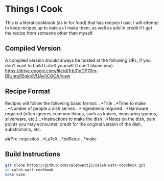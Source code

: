 # Things I Cook
This is a literal cookbook (as in for food) that has recipes I use. I will attempt to keep recipes up to date as I make them, as well as add in credit if I got the recipe from someone other than myself.

## Compiled Version
A compiled version should always be hosted at the following URL, if you don't want to build LaTeX yourself (I can't blame you).
<https://drive.google.com/file/d/1rb31qDP70m-DlUhruR5giqxVUAv0CGOA/view>

## Recipe Format
Recipes will follow the following basic format:
..*Title
..*Time to make
..*Number of people a dish serves
..*Ingredients required
..*Hardware required (often ignores common things, such as knives, measuring spoons, silverware, etc.)
..*Instructions to make the dish
..*Notes on the dish, pain points you may ecnounter, credit for the original version of the dish, substitutions, etc.


##Pre-requisites
..*LaTeX
..*pdflatex
..*make


## Build Instructions
```Bash
git clone https://github.com/calebwatt15/caleb-watt-cookbook.git
cd caleb-watt-cookbook
make view
```
